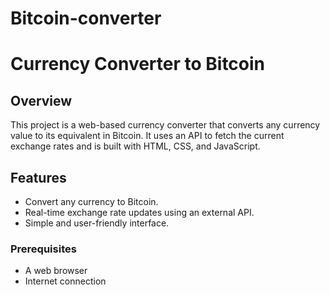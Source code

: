 # Bitcoin-converter
# Currency Converter to Bitcoin

## Overview

This project is a web-based currency converter that converts any currency value to its equivalent in Bitcoin. It uses an API to fetch the current exchange rates and is built with HTML, CSS, and JavaScript.

## Features

- Convert any currency to Bitcoin.
- Real-time exchange rate updates using an external API.
- Simple and user-friendly interface.

### Prerequisites

- A web browser
- Internet connection

